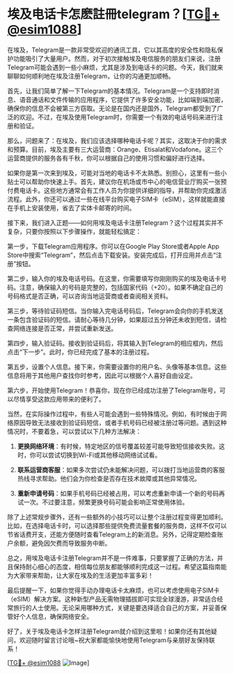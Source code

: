 # 埃及电话卡怎麽註冊telegram？[[TG💪+ @esim1088](https://t.me/s/esim1088)]

在埃及，Telegram是一款非常受欢迎的通讯工具，它以其高度的安全性和隐私保护功能吸引了大量用户。然而，对于初次接触埃及电信服务的朋友们来说，注册Telegram可能会遇到一些小麻烦，尤其是涉及到电话卡的问题。今天，我们就来聊聊如何顺利地在埃及注册Telegram，让你的沟通更加顺畅。

首先，让我们简单了解一下Telegram的基本情况。Telegram是一个支持即时消息、语音通话和文件传输的应用程序，它提供了许多安全功能，比如端到端加密，确保你的信息不会被第三方窃取。无论是在国内还是国外，Telegram都受到了广泛的欢迎。不过，在埃及使用Telegram时，你需要一个有效的电话号码来进行注册和验证。

那么，问题来了：在埃及，我们应该选择哪种电话卡呢？其实，这取决于你的需求和预算。目前，埃及主要有三大运营商：Orange、Etisalat和Vodafone。这三个运营商提供的服务各有千秋，你可以根据自己的使用习惯和偏好进行选择。

如果你是第一次来到埃及，可能对当地的电话卡不太熟悉。别担心，这里有一些小贴士可以帮助你快速上手。首先，建议你在机场或市中心的电信营业厅购买一张预付费电话卡。这些地方通常会有工作人员为你提供详细的指导，并帮助你完成激活流程。此外，你还可以通过一些在线平台购买电子SIM卡（eSIM），这样就能直接在手机上安装使用，省去了实体卡邮寄的时间。

接下来，我们进入正题——如何用埃及电话卡注册Telegram？这个过程其实并不复杂，只要你按照以下步骤操作，就能轻松搞定：

第一步，下载Telegram应用程序。你可以在Google Play Store或者Apple App Store中搜索“Telegram”，然后点击下载安装。安装完成后，打开应用并点击“注册”按钮。

第二步，输入你的埃及电话号码。在这里，你需要填写你刚刚购买的埃及电话卡号码。注意，确保输入的号码是完整的，包括国家代码（+20）。如果不确定自己的号码格式是否正确，可以咨询当地运营商或者查阅相关资料。

第三步，等待验证码短信。当你输入完电话号码后，Telegram会向你的手机发送一条包含验证码的短信。请耐心等待几分钟，如果超过五分钟还未收到短信，请检查网络连接是否正常，并尝试重新发送。

第四步，输入验证码。接收到验证码后，将其输入到Telegram的相应框内，然后点击“下一步”。此时，你已经完成了基本的注册过程。

第五步，设置个人信息。接下来，你需要设置你的用户名、头像等基本信息。这些信息将用于其他用户查找你时参考，因此可以根据个人喜好自由设定。

第六步，开始使用Telegram！恭喜你，现在你已经成功注册了Telegram账号，可以尽情享受这款应用带来的便利了。

当然，在实际操作过程中，有些人可能会遇到一些特殊情况。例如，有时候由于网络原因导致无法接收到验证码短信，或者手机号码已经被注册过等问题。遇到这种情况时，不要着急，可以尝试以下几种方法解决：

1. **更换网络环境**：有时候，特定地区的信号覆盖较差可能导致短信接收失败。这时，你可以尝试切换到Wi-Fi或其他移动网络试试看。
   
2. **联系运营商客服**：如果多次尝试仍未能解决问题，可以拨打当地运营商的客服热线寻求帮助。他们会为你检查是否存在技术故障或其他异常情况。

3. **重新申请号码**：如果手机号码已经被占用，可以考虑重新申请一个新的号码再试一次。不过要注意，频繁更换号码可能会影响正常使用体验。

除了上述常规步骤外，还有一些额外的小技巧可以让整个注册过程变得更加顺利。比如，在选择电话卡时，可以选择那些提供免费流量套餐的服务商，这样不仅可以节省话费开支，还能方便随时查看Telegram上的新消息。另外，记得定期检查账户余额，避免因欠费而导致服务中断。

总之，用埃及电话卡注册Telegram并不是一件难事，只要掌握了正确的方法，并且保持耐心细心的态度，相信每位朋友都能够顺利完成这一过程。希望这篇指南能为大家带来帮助，让大家在埃及的生活更加丰富多彩！

最后提醒一下，如果你觉得手动办理电话卡太麻烦，也可以考虑使用电子SIM卡（eSIM）解决方案。这种新型产品无需物理插拔即可实现全球漫游，非常适合经常旅行的人士使用。无论采用哪种方式，关键是要选择适合自己的方案，并妥善保管好个人信息，确保网络安全。

好了，关于埃及电话卡怎样注册Telegram就介绍到这里啦！如果你还有其他疑问，欢迎随时留言讨论哦~祝大家都能愉快地使用Telegram与亲朋好友保持联系！

[[TG💪+ @esim1088](https://t.me/s/esim1088) ![Image](https://i.postimg.cc/4NQfJmqS/Snipaste-2025-05-13-00-14-12.png)]